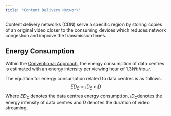 ```yaml
---
title: "Content Delivery Network"
---
```


Content delivery networks (CDN) serve a specific region by storing copies of an original video closer to the consuming devices which reduces network congestion and improve the transmission times.

## Energy Consumption

Within the [Conventional Approach](energy/approaches/Conventional%20Approach.md), the energy consumption of data centres is estimated with an energy intensity per viewing hour of $1.3 Wh/hour$.

The equation for energy consumption related to data centres is as follows:
$$ED_{C}= ID_{C}\times D$$
Where $ED_C$ denotes the data centres energy consumption, $ID_C$denotes the energy intensity of data centres and $D$ denotes the duration of video streaming.